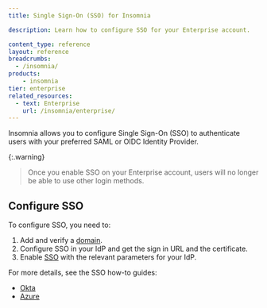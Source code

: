 ```yaml
---
title: Single Sign-On (SSO) for Insomnia

description: Learn how to configure SSO for your Enterprise account.

content_type: reference
layout: reference
breadcrumbs: 
  - /insomnia/
products:
    - insomnia
tier: enterprise
related_resources:
  - text: Enterprise
    url: /insomnia/enterprise/
---
```


Insomnia allows you to configure Single Sign-On (SSO) to authenticate users with your preferred SAML or OIDC Identity Provider.

{:.warning}
> Once you enable SSO on your Enterprise account, users will no longer be able to use other login methods.

## Configure SSO

To configure SSO, you need to:
1. Add and verify a [domain](https://app.insomnia.rest/app/enterprise/domains/list).
1. Configure SSO in your IdP and get the sign in URL and the certificate.
1. Enable [SSO](https://app.insomnia.rest/app/enterprise/sso/list) with the relevant parameters for your IdP.

For more details, see the SSO how-to guides:
* [Okta](/how-to/okta-saml-sso-insomnia/)
* [Azure](/how-to/azure-saml-sso-insomnia/)